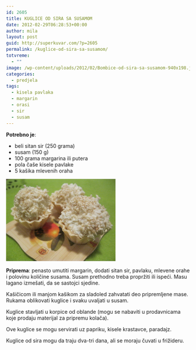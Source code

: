 ```yaml
---
id: 2605
title: KUGLICE OD SIRA SA SUSAMOM
date: 2012-02-29T06:28:53+00:00
author: mila
layout: post
guid: http://superkuvar.com/?p=2605
permalink: /kuglice-od-sira-sa-susamom/
totvreme:
  - ""
image: /wp-content/uploads/2012/02/Bombice-od-sira-sa-susamom-940x198.jpg
categories:
  - predjela
tags:
  - kisela pavlaka
  - margarin
  - orasi
  - sir
  - susam
---
```

**Potrebno je**:

  * beli sitan sir (250 grama)
  * susam (150 g)
  * 100 grama margarina ili putera
  * pola čaše kisele pavlake
  * 5 kašika mlevenih oraha

<img class="alignnone size-medium wp-image-2607" title="Bombice od sira sa susamom" src="/wp-content/uploads/2012/02/Bombice-od-sira-sa-susamom-1024x768.jpg" alt="" width="300" height="225" /> 

**Priprema**: penasto umutiti margarin, dodati sitan sir, pavlaku, mlevene orahe i polovinu količine susama. Susam prethodno treba propržiti ili ispeći. Masu lagano izmešati, da se sastojci sjedine.

Kašičicom ili manjom kašikom za sladoled zahvatati deo pripremljene mase. Rukama oblikovati kuglice i svaku uvaljati u susam.

Kuglice stavljati u korpice od oblande (mogu se nabaviti u prodavnicama koje prodaju materijal za pripremu kolača).

Ove kuglice se mogu servirati uz papriku, kisele krastavce, paradajz.

Kuglice od sira mogu da traju dva-tri dana, ali se moraju čuvati u frižideru.